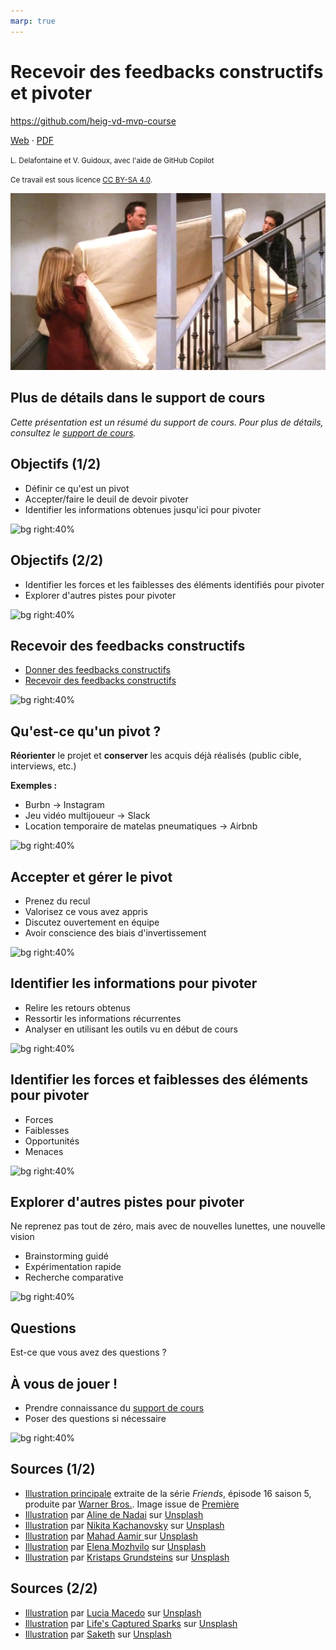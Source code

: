 ```yaml
---
marp: true
---
```


<!--
theme: gaia
size: 16:9
paginate: true
author: L. Delafontaine et V. Guidoux, avec l'aide de GitHub Copilot
title: HEIG-VD MVP Course - Recevoir des feedbacks constructifs et pivoter
description: Recevoir des feedbacks constructifs et pivoter pour le cours MVP à la HEIG-VD, Suisse
url: https://heig-vd-mvp-course.github.io/heig-vd-mvp-course/12-cours-recevoir-des-feedbacks-constructifs-et-pivoter/01-presentation/index.html
header: "**Recevoir des feedbacks constructifs et pivoter**"
footer: "**HEIG-VD** - MVP Course 2024-2025 - CC BY-SA 4.0"
style: |
    :root {
        --color-background: #fff;
        --color-foreground: #333;
        --color-highlight: #f96;
        --color-dimmed: #888;
        --color-headings: #7d8ca3;
    }
    blockquote {
        font-style: italic;
    }
    table {
        width: 100%;
    }
    h1, h2, h3, h4, h5, h6 {
        color: var(--color-headings);
    }
    h2, h3, h4, h5, h6 {
        font-size: 1.5rem;
    }
    h1 a:link, h2 a:link, h3 a:link, h4 a:link, h5 a:link, h6 a:link {
        text-decoration: none;
    }
    section:not(.lead) > p, blockquote {
        text-align: justify;
    }
    section:has(h1) {
        padding: 50px;
    }
    section:has(h1) > header {
        display: none;
    }
    section > header {
        font-size: 50%;
    }
    .two-columns {
        display: grid;
        grid-template-columns: 1fr 1fr;
        gap: 1rem;
    }
headingDivider: 6
-->

# Recevoir des feedbacks constructifs et pivoter

<!--
_class: lead
_paginate: false
-->

<https://github.com/heig-vd-mvp-course>

[Web][web] · [PDF][pdf]

<small>L. Delafontaine et V. Guidoux, avec l'aide de GitHub Copilot</small>

<small>Ce travail est sous licence [CC BY-SA 4.0][license].</small>

![bg opacity:0.25][illustration-principale]

## Plus de détails dans le support de cours

<!-- _class: lead -->

_Cette présentation est un résumé du support de cours. Pour plus de détails,
consultez le [support de cours][course-material]._

## Objectifs (1/2)

- Définir ce qu'est un pivot
- Accepter/faire le deuil de devoir pivoter
- Identifier les informations obtenues jusqu'ici pour pivoter

![bg right:40%][illustration-objectifs]

## Objectifs (2/2)

- Identifier les forces et les faiblesses des éléments identifiés pour pivoter
- Explorer d'autres pistes pour pivoter

![bg right:40%][illustration-objectifs]

## Recevoir des feedbacks constructifs

- [Donner des feedbacks constructifs](https://github.com/heig-vd-mvp-course/heig-vd-mvp-course/tree/main/05-cours-promouvoir-et-pitcher-son-idee/02-support-de-cours#donner-des-feedbacks-constructifs)
- [Recevoir des feedbacks constructifs](https://github.com/heig-vd-mvp-course/heig-vd-mvp-course/tree/main/05-cours-promouvoir-et-pitcher-son-idee/02-support-de-cours#recevoir-des-feedbacks-constructifs)

![bg right:40%][illustration-feedbacks]

## Qu'est-ce qu'un pivot ?

**Réorienter** le projet et **conserver** les acquis déjà réalisés (public
cible, interviews, etc.)

**Exemples :**

- Burbn -> Instagram
- Jeu vidéo multijoueur -> Slack
- Location temporaire de matelas pneumatiques -> Airbnb

![bg right:40%][illustration-pivot]

<!--

- **Instagram :** Application initialement dédiée à la géolocalisation (Burbn)
  ayant pivoté vers une plateforme centrée sur le partage de photos.
- **Slack :** Plateforme créée à l'origine pour un jeu vidéo multijoueur en
  ligne et réorientée en outil de communication professionnelle.
- **Airbnb :** Parti de la location temporaire de matelas pneumatiques vers la
  location d'espaces d’hébergement de courte durée.

-->

## Accepter et gérer le pivot

- Prenez du recul
- Valorisez ce vous avez appris
- Discutez ouvertement en équipe
- Avoir conscience des biais d'invertissement

![bg right:40%][illustration-accepter-pivot]

<!--

Exemples :

- PimpMyWall, BeeScreens, BeeDocs, Lamasticot FM, Artios
- Canal d'Entreroches

-->

## Identifier les informations pour pivoter

- Relire les retours obtenus
- Ressortir les informations récurrentes
- Analyser en utilisant les outils vu en début de cours

![bg right:40%][illustration-identifier-informations]

## Identifier les forces et faiblesses des éléments pour pivoter

- Forces
- Faiblesses
- Opportunités
- Menaces

![bg right:40%][illustration-balance]

## Explorer d'autres pistes pour pivoter

Ne reprenez pas tout de zéro, mais avec de nouvelles lunettes, une nouvelle
vision

- Brainstorming guidé
- Expérimentation rapide
- Recherche comparative

![bg right:40%][illustration-explorer-pistes]

## Questions

<!-- _class: lead -->

Est-ce que vous avez des questions ?

## À vous de jouer !

- Prendre connaissance du [support de cours][course-material]
- Poser des questions si nécessaire

![bg right:40%][illustration-a-vous-de-jouer]

## Sources (1/2)

- [Illustration principale][illustration-principale] extraite de la série
  _Friends_, épisode 16 saison 5, produite par
  [Warner Bros.](https://www.warnerbros.com/). Image issue de
  [Première](https://www.premiere.fr/Series/News-Series/David-Schwimmer-en-a-marre-que-les-fans-de-Friends-lui-crient-Pivot-)
- [Illustration][illustration-objectifs] par
  [Aline de Nadai](https://unsplash.com/@alinedenadai) sur
  [Unsplash](https://unsplash.com/photos/j6brni7fpvs)
- [Illustration][illustration-a-vous-de-jouer] par
  [Nikita Kachanovsky](https://unsplash.com/@nkachanovskyyy) sur
  [Unsplash](https://unsplash.com/photos/white-sony-ps4-dualshock-controller-over-persons-palm-FJFPuE1MAOM)
- [Illustration][illustration-feedbacks] par
  [Mahad Aamir ](https://unsplash.com/@mahadaamir) sur
  [Unsplash](https://unsplash.com/photos/interior-of-building-Y-GnrESsjr0)
- [Illustration][illustration-balance] par
  [Elena Mozhvilo](https://unsplash.com/@miracleday) sur
  [Unsplash](https://unsplash.com/photos/gold-and-silver-round-frame-magnifying-glass-j06gLuKK0GM)
- [Illustration][illustration-pivot] par
  [Kristaps Grundsteins](https://unsplash.com/@grundsteins) sur
  [Unsplash](https://unsplash.com/photos/a-path-through-a-forest-with-lots-of-trees-2mq6Oxhx5cg)

## Sources (2/2)

- [Illustration][illustration-accepter-pivot] par
  [Lucia Macedo](https://unsplash.com/@sample_in_photography) sur
  [Unsplash](https://unsplash.com/photos/woman-in-gray-long-sleeve-shirt-sitting-on-brown-wooden-chair-9USYbfMD250)
- [Illustration][illustration-identifier-informations] par
  [Life's Captured Sparks](https://unsplash.com/@lifescapturedsparks) sur
  [Unsplash](https://unsplash.com/photos/a-blue-and-white-sign-on-the-side-of-a-building-HPLdui4C_ps)
- [Illustration][illustration-explorer-pistes] par
  [Saketh](https://unsplash.com/@sakiii999) sur
  [Unsplash](https://unsplash.com/photos/brown-rocky-mountain-under-blue-sky-during-daytime-fYf-y2KuoJ4)

[web]:
	https://heig-vd-mvp-course.github.io/heig-vd-mvp-course/12-cours-recevoir-des-feedbacks-constructifs-et-pivoter/01-presentation/
[pdf]:
	https://heig-vd-mvp-course.github.io/heig-vd-mvp-course/12-cours-recevoir-des-feedbacks-constructifs-et-pivoter/01-presentation/12-cours-recevoir-des-feedbacks-constructifs-et-pivoter-presentation.pdf
[course-material]:
	https://github.com/heig-vd-mvp-course/heig-vd-mvp-course/blob/main/12-cours-recevoir-des-feedbacks-constructifs-et-pivoter/02-support-de-cours/README.md
[license]:
	https://github.com/heig-vd-mvp-course/heig-vd-mvp-course/blob/main/LICENSE.md

<!-- Illustrations -->

[illustration-principale]: ../02-support-de-cours/images/pivot.jpg
[illustration-objectifs]:
	https://images.unsplash.com/photo-1516389573391-5620a0263801?fit=crop&h=720
[illustration-a-vous-de-jouer]:
	https://images.unsplash.com/photo-1509198397868-475647b2a1e5?fit=crop&h=720
[illustration-feedbacks]:
	https://images.unsplash.com/photo-1566096650255-98ba2641071e?fit=crop&h=720
[illustration-balance]:
	https://images.unsplash.com/photo-1587740896339-96a76170508d?fit=crop&h=720
[illustration-pivot]:
	https://images.unsplash.com/photo-1672669612505-0e9f2939d351?fit=crop&h=720
[illustration-accepter-pivot]:
	https://images.unsplash.com/photo-1619734352079-8ee04a56fd3c?fit=crop&h=720
[illustration-identifier-informations]:
	https://images.unsplash.com/photo-1719346660583-e8dd5db680ea?fit=crop&h=720
[illustration-explorer-pistes]:
	https://images.unsplash.com/photo-1628123268032-3e990f250cd5?fit=crop&h=720
